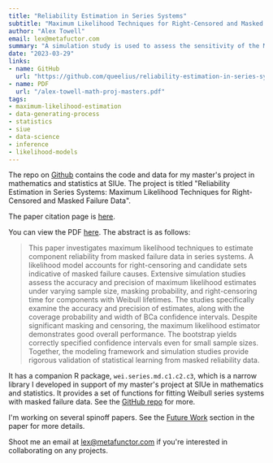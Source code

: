 ```yaml
---
title: "Reliability Estimation in Series Systems"
subtitle: "Maximum Likelihood Techniques for Right-Censored and Masked Failure Data"
author: "Alex Towell"
email: lex@metafuctor.com
summary: "A simulation study is used to assess the sensitivity of the MLE to various parameters like sample size, masking probability, and other so on, using components with Weibull lifetimes arranged in series."
date: "2023-03-29"
links:
- name: GitHub
  url: "https://github.com/queelius/reliability-estimation-in-series-systems"
- name: PDF
  url: "/alex-towell-math-proj-masters.pdf"
tags:
- maximum-likelihood-estimation
- data-generating-process
- statistics
- siue
- data-science
- inference
- likelihood-models
---
```


The repo on [Github](https://github.com/queelius/reliability-estimation-in-series-systems) contains the code and data for my master's project in mathematics and statistics at SIUe. The project is titled "Reliability Estimation in Series Systems: Maximum Likelihood Techniques for Right-Censored and Masked Failure Data".

The paper citation page is [here](/publication/math-proj).

You can view the PDF [here](/alex-towell-math-proj-masters.pdf). The abstract is as follows:

> This paper investigates maximum likelihood techniques to estimate component
> reliability from masked failure data in series systems. A likelihood model
> accounts for right-censoring and candidate sets indicative of masked failure
> causes. Extensive simulation studies assess the accuracy and precision of
> maximum likelihood estimates under varying sample size, masking probability,
> and right-censoring time for components with Weibull lifetimes. The studies
> specifically examine the accuracy and precision of estimates, along with the
> coverage probability and width of BCa confidence intervals. Despite
> significant masking and censoring, the maximum likelihood estimator
> demonstrates good overall performance. The bootstrap yields correctly
> specified confidence intervals even for small sample sizes. Together, the
> modeling framework and simulation studies provide rigorous validation of
> statistical learning from masked reliability data.

It has a companion R package, `wei.series.md.c1.c2.c3`, which is a narrow library I developed in support of my master's project at SIUe in mathematics and statistics. It provides a set of functions for fitting Weibull series systems with masked failure data.
See the [GitHub repo](https://github.com/queelius/wei.series.md.c1.c2.c3) for more.

I'm working on several spinoff papers. See the <a href="/alex-towell-math-proj-masters.pdf#page=31">Future Work</a>
section in the paper for more details.

Shoot me an email at [lex@metafunctor.com](mailto:lex@metafunctor.com) if you're interested in collaborating on any projects.
